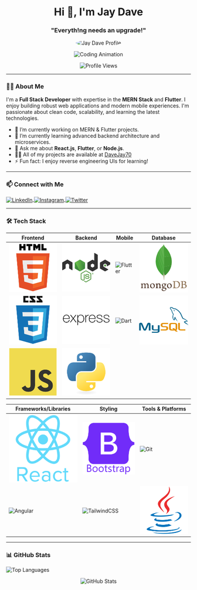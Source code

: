 <h1 align="center">Hi 👋, I'm Jay Dave</h1>
<h3 align="center">"Everyth!ng needs an upgrade!"</h3>

<p align="center">
  <img src="https://www.india.com/wp-content/uploads/2024/07/MixCollage-30-Jun-2024-02-04-AM-2457.jpg" width="200" alt="Jay Dave Profile" style="border-radius: 50%" />
</p>

<p align="center">
  <img src="https://media.tenor.com/rePDfDWO3XoAAAAd/hacking.gif" width="400" alt="Coding Animation" />
</p>

<p align="center">
  <img src="https://komarev.com/ghpvc/?username=DaveJay70&label=Profile%20views&color=0e75b6&style=flat" alt="Profile Views" />
</p>

---

### 👨‍💻 About Me

I'm a **Full Stack Developer** with expertise in the **MERN Stack** and **Flutter**. I enjoy building robust web applications and modern mobile experiences. I'm passionate about clean code, scalability, and learning the latest technologies.

- 🔭 I’m currently working on MERN & Flutter projects.
- 🌱 I’m currently learning advanced backend architecture and microservices.
- 💬 Ask me about **React.js**, **Flutter**, or **Node.js**.
- 👨‍💻 All of my projects are available at [DaveJay70](https://github.com/DaveJay70)
- ⚡ Fun fact: I enjoy reverse engineering UIs for learning!

---

### 📫 Connect with Me

<p align="left">
  <a href="https://www.linkedin.com/in/jay-dave-9480b4298/" target="blank">
    <img align="center" src="https://raw.githubusercontent.com/rahuldkjain/github-profile-readme-generator/master/src/images/icons/Social/linked-in-alt.svg" alt="LinkedIn" height="30" width="40" />
  </a>
  <a href="https://instagram.com/" target="blank">
    <img align="center" src="https://raw.githubusercontent.com/rahuldkjain/github-profile-readme-generator/master/src/images/icons/Social/instagram.svg" alt="Instagram" height="30" width="40" />
  </a>
  <a href="https://twitter.com/" target="blank">
    <img align="center" src="https://raw.githubusercontent.com/rahuldkjain/github-profile-readme-generator/master/src/images/icons/Social/twitter.svg" alt="Twitter" height="30" width="40" />
  </a>
</p>

---

### 🛠️ Tech Stack

| Frontend        | Backend         | Mobile       | Database        |
|-----------------|------------------|--------------|------------------|
| ![HTML5](https://raw.githubusercontent.com/devicons/devicon/master/icons/html5/html5-original-wordmark.svg) | ![Node.js](https://raw.githubusercontent.com/devicons/devicon/master/icons/nodejs/nodejs-original-wordmark.svg) | ![Flutter](https://www.vectorlogo.zone/logos/flutterio/flutterio-icon.svg) | ![MongoDB](https://raw.githubusercontent.com/devicons/devicon/master/icons/mongodb/mongodb-original-wordmark.svg) |
| ![CSS3](https://raw.githubusercontent.com/devicons/devicon/master/icons/css3/css3-original-wordmark.svg) | ![Express.js](https://raw.githubusercontent.com/devicons/devicon/master/icons/express/express-original-wordmark.svg) | ![Dart](https://www.vectorlogo.zone/logos/dartlang/dartlang-icon.svg) | ![MySQL](https://raw.githubusercontent.com/devicons/devicon/master/icons/mysql/mysql-original-wordmark.svg) |
| ![JavaScript](https://raw.githubusercontent.com/devicons/devicon/master/icons/javascript/javascript-original.svg) | ![Python](https://raw.githubusercontent.com/devicons/devicon/master/icons/python/python-original.svg) | | |

| Frameworks/Libraries | Styling        | Tools & Platforms |
|----------------------|----------------|-------------------|
| ![React](https://raw.githubusercontent.com/devicons/devicon/master/icons/react/react-original-wordmark.svg) | ![Bootstrap](https://raw.githubusercontent.com/devicons/devicon/master/icons/bootstrap/bootstrap-plain-wordmark.svg) | ![Git](https://www.vectorlogo.zone/logos/git-scm/git-scm-icon.svg) |
| ![Angular](https://angular.io/assets/images/logos/angular/angular.svg) | ![TailwindCSS](https://www.vectorlogo.zone/logos/tailwindcss/tailwindcss-icon.svg) | ![Java](https://raw.githubusercontent.com/devicons/devicon/master/icons/java/java-original.svg) |

---

### 📊 GitHub Stats

<p align="left">
  <img src="https://github-readme-stats.vercel.app/api/top-langs?username=DaveJay70&show_icons=true&locale=en&layout=compact" alt="Top Languages" />
</p>

<p align="center">
  <img src="https://github-readme-stats.vercel.app/api?username=DaveJay70&show_icons=true&locale=en" alt="GitHub Stats" />
</p>
